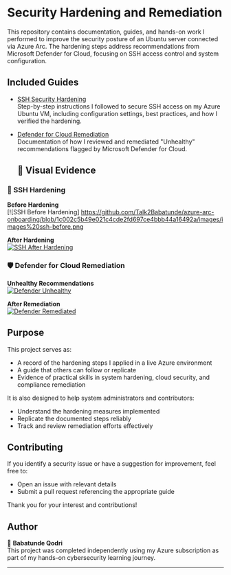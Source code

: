 # Security Hardening and Remediation

This repository contains documentation, guides, and hands-on work I performed to improve the security posture of an Ubuntu server connected via Azure Arc. The hardening steps address recommendations from Microsoft Defender for Cloud, focusing on SSH access control and system configuration.

## Included Guides

- [SSH Security Hardening](ssh-hardening.md)  
  Step-by-step instructions I followed to secure SSH access on my Azure Ubuntu VM, including configuration settings, best practices, and how I verified the hardening.

- [Defender for Cloud Remediation](defender-remediation.md)  
  Documentation of how I reviewed and remediated "Unhealthy" recommendations flagged by Microsoft Defender for Cloud.
  ## 📸 Visual Evidence

### 🔐 SSH Hardening

**Before Hardening**  
[![SSH Before Hardening] <https://github.com/Talk2Babatunde/azure-arc-onboarding/blob/1c002c5b49e021c4cde2fd697ce4bbb44a16492a/images/images%20ssh-before.png> 

**After Hardening**  
[![SSH After Hardening](images/ssh-after.png)](images/ssh-after.png)

### 🛡️ Defender for Cloud Remediation

**Unhealthy Recommendations**  
[![Defender Unhealthy](images/defender-unhealthy.png)](images/defender-unhealthy.png)

**After Remediation**  
[![Defender Remediated](images/defender-remediated.png)](images/defender-remediated.png)


## Purpose

This project serves as:

- A record of the hardening steps I applied in a live Azure environment  
- A guide that others can follow or replicate  
- Evidence of practical skills in system hardening, cloud security, and compliance remediation

It is also designed to help system administrators and contributors:

- Understand the hardening measures implemented  
- Replicate the documented steps reliably  
- Track and review remediation efforts effectively

## Contributing

If you identify a security issue or have a suggestion for improvement, feel free to:

- Open an issue with relevant details  
- Submit a pull request referencing the appropriate guide  

Thank you for your interest and contributions!

## Author

👤 **Babatunde Qodri**  
This project was completed independently using my Azure subscription as part of my hands-on cybersecurity learning journey.

---

